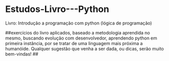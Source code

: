 # Estudos-Livro---Python
Livro: Introdução a programação com python (lógica de programação)

##exercícios do livro aplicados, baseado a metodologia aprendida no mesmo, buscando evolução com desenvolvedor, aprendendo python em primeira instância, por se tratar de uma linguagem mais próxima a humanóide. Qualquer sugestão que venha a ser dada, ou dicas, serão muito bem-vindas! ##
